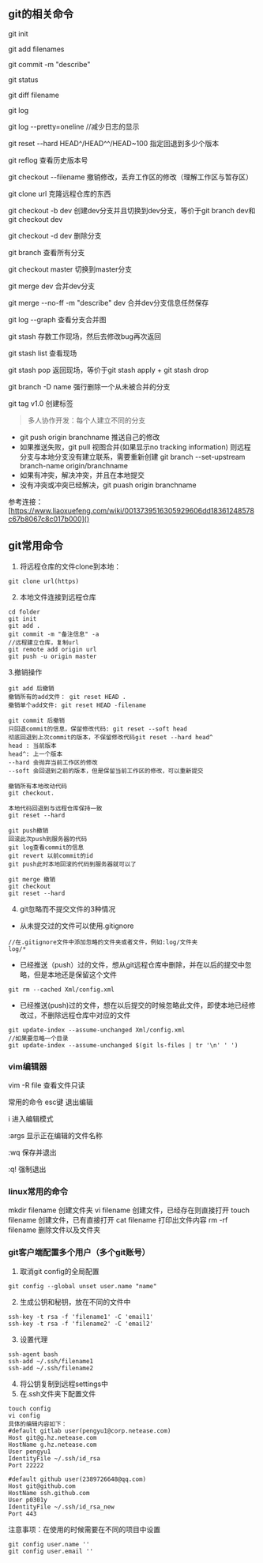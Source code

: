 ## git的相关命令
git init

git add filenames

git commit -m "describe"

git status

git diff filename

git log

git log --pretty=oneline  //减少日志的显示

git reset --hard HEAD^/HEAD^^/HEAD~100  指定回退到多少个版本

git reflog  查看历史版本号

git checkout --filename  撤销修改，丢弃工作区的修改（理解工作区与暂存区）

git clone url   克隆远程仓库的东西

git checkout -b dev  创建dev分支并且切换到dev分支，等价于git branch dev和git checkout dev

git checkout -d dev  删除分支

git branch 查看所有分支

git checkout master 切换到master分支

git merge dev 合并dev分支

git merge --no-ff -m "describe" dev 合并dev分支信息任然保存

git log --graph  查看分支合并图

git stash  存数工作现场，然后去修改bug再次返回

git stash list  查看现场

git stash pop  返回现场，等价于git stash apply + git stash drop

git branch -D name  强行删除一个从未被合并的分支

git tag v1.0  创建标签
> 多人协作开发：每个人建立不同的分支
* git push origin branchname  推送自己的修改
* 如果推送失败，git pull 视图合并(如果显示no tracking information)
则远程分支与本地分支没有建立联系，需要重新创建
git branch --set-upstream branch-name origin/branchname
* 如果有冲突，解决冲突，并且在本地提交
* 没有冲突或冲突已经解决，git puash origin branchname

参考连接： [https://www.liaoxuefeng.com/wiki/0013739516305929606dd18361248578c67b8067c8c017b000]()
## git常用命令
1. 将远程仓库的文件clone到本地：
```
git clone url(https)
```
2. 本地文件连接到远程仓库
```
cd folder
git init
git add .
git commit -m "备注信息" -a
//远程建立仓库，复制url
git remote add origin url
git push -u origin master
```
3.撤销操作
```
git add 后撤销
撤销所有的add文件： git reset HEAD .
撤销单个add文件: git reset HEAD -filename

git commit 后撤销
只回退commit的信息，保留修改代码: git reset --soft head
彻底回退到上次commit的版本，不保留修改代码git reset --hard head^
head : 当前版本
head^: 上一个版本
--hard 会抛弃当前工作区的修改
--soft 会回退到之前的版本，但是保留当前工作区的修改，可以重新提交

撤销所有本地改动代码
git checkout.

本地代码回退到与远程仓库保持一致
git reset --hard

git push撤销
回滚此次push到服务器的代码
git log查看commit的信息
git revert 以前commit的id
git push此时本地回滚的代码到服务器就可以了

git merge 撤销
git checkout
git reset --hard
```
4. git忽略而不提交文件的3种情况
- 从未提交过的文件可以使用.gitignore
```
//在.gitignore文件中添加忽略的文件夹或者文件，例如:log/文件夹
log/*
```
- 已经推送（push）过的文件，想从git远程仓库中删除，并在以后的提交中忽略，但是本地还是保留这个文件
```
git rm --cached Xml/config.xml
```
- 已经推送(push)过的文件，想在以后提交的时候忽略此文件，即使本地已经修改过，不删除远程仓库中对应的文件
```
git update-index --assume-unchanged Xml/config.xml
//如果要忽略一个目录
git update-index --assume-unchanged $(git ls-files | tr '\n' ' ')
```

### vim编辑器
vim -R file 查看文件只读

常用的命令
esc键 退出编辑

i 进入编辑模式

:args 显示正在编辑的文件名称

:wq 保存并退出

:q!  强制退出



### linux常用的命令
mkdir filename 创建文件夹
vi filename  创建文件，已经存在则直接打开
touch filename 创建文件，已有直接打开
cat filename 打印出文件内容
rm -rf filename 删除文件以及文件夹

### git客户端配置多个用户（多个git账号）
1. 取消git config的全局配置
```$xslt
git config --global unset user.name "name"
```
2. 生成公钥和秘钥，放在不同的文件中
```$xslt
ssh-key -t rsa -f 'filename1' -C 'email1'
ssh-key -t rsa -f 'filename2' -C 'email2'
```
3. 设置代理
```$xslt
ssh-agent bash
ssh-add ~/.ssh/filename1
ssh-add ~/.ssh/filename2
```
4. 将公钥复制到远程settings中
5. 在.ssh文件夹下配置文件
```
touch config
vi config
具体的编辑内容如下：
#default gitlab user(pengyu1@corp.netease.com)
Host git@g.hz.netease.com
HostName g.hz.netease.com
User pengyu1
IdentityFile ~/.ssh/id_rsa
Port 22222

#default github user(2389726648@qq.com)
Host git@github.com
HostName ssh.github.com
User p0301y
IdentityFile ~/.ssh/id_rsa_new
Port 443
```
注意事项：在使用的时候需要在不同的项目中设置
```$xslt
git config user.name ''
git config user.email ''
```



